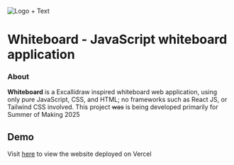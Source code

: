![Logo + Text](https://github.com/user-attachments/assets/311bceb5-cea7-4efe-a3f0-b0273a92cfb8)

# Whiteboard - JavaScript whiteboard application

### About

**Whiteboard** is a Excallidraw inspired whiteboard web application, using only pure JavaScript, CSS, and HTML; no frameworks such as React JS, or Tailwind CSS involved.
This project ~~was~~ is being developed primarily for Summer of Making 2025

## Demo
Visit [here](https://whiteboard-liart-rho.vercel.app/) to view the website deployed on Vercel
